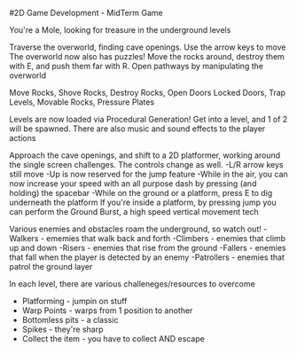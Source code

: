 #2D Game Development - MidTerm Game

You're a Mole, looking for treasure in the underground levels

Traverse the overworld, finding cave openings. Use the arrow keys to move
The overworld now also has puzzles! Move the rocks around, destroy them with E, and push
them far with R. Open pathways by manipulating the overworld

Move Rocks, Shove Rocks, Destroy Rocks, Open Doors
Locked Doors, Trap Levels, Movable Rocks, Pressure Plates

Levels are now loaded via Procedural Generation! Get into a level, and 1 of 2 will be
spawned. There are also music and sound effects to the player actions

Approach the cave openings, and shift to a 2D platformer, working around the 
single screen challenges. The controls change as well.
-L/R arrow keys still move
-Up is now reserved for the jump feature
-While in the air, you can now increase your speed with an all purpose dash 
by pressing (and holding) the spacebar
-While on the ground or a platform, press E to dig underneath the platform
If you're inside a platform, by pressing jump you can perform the Ground Burst, 
a high speed vertical movement tech

Various enemies and obstacles roam the underground, so watch out!
-Walkers - ememies that walk back and forth
-Climbers - enemies that climb up and down
-Risers - enemies that rise from the ground
-Fallers - enemies that fall when the player is detected by an enemy
-Patrollers - enemies that patrol the ground layer

In each level, there are various challeneges/resources to overcome
- Platforming - jumpin on stuff
- Warp Points - warps from 1 position to another
- Bottomless pits - a classic
- Spikes - they're sharp
- Collect the item - you have to collect AND escape


